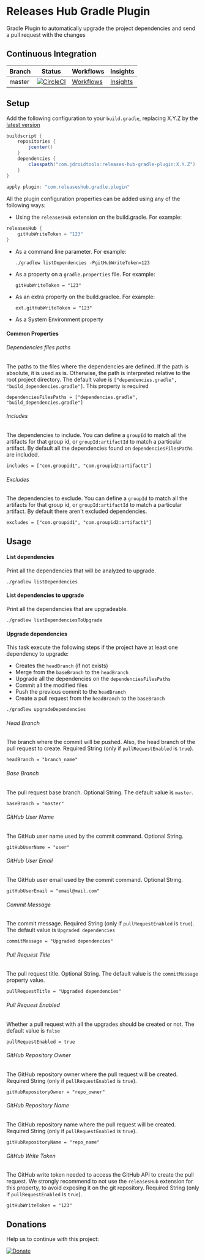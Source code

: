 # Releases Hub Gradle Plugin
Gradle Plugin to automatically upgrade the project dependencies and send a pull request with the changes

## Continuous Integration
|Branch|Status|Workflows|Insights|
| ------------- | ------------- | ------------- | ------------- |
|master|[![CircleCI](https://circleci.com/gh/maxirosson/releases-hub-gradle-plugin/tree/master.svg?style=svg&circle-token=80e1d7174b6216fa8403143541fd455672ba614c)](https://circleci.com/gh/maxirosson/releases-hub-gradle-plugin/tree/master)|[Workflows](https://circleci.com/gh/maxirosson/workflows/jdroid-googleplay-publisher/tree/master)|[Insights](https://circleci.com/build-insights/gh/maxirosson/jdroid-googleplay-publisher/master)|

## Setup

Add the following configuration to your `build.gradle`, replacing X.Y.Z by the [latest version](https://github.com/maxirosson/releases-hub-gradle-plugin/releases/latest)

```groovy
buildscript {
    repositories {
        jcenter()
    }
    dependencies {
        classpath("com.jdroidtools:releases-hub-gradle-plugin:X.Y.Z")
    }
}
    
apply plugin: "com.releaseshub.gradle.plugin"
```

All the plugin configuration properties can be added using any of the following ways:

* Using the `releasesHub` extension on the build.gradle. For example:

```groovy
releasesHub {
    gitHubWriteToken = "123"
}
```

* As a command line parameter. For example:

      ./gradlew listDependencies -PgitHubWriteToken=123

* As a property on a `gradle.properties` file. For example:

      gitHubWriteToken = "123"

* As an extra property on the build.gradlee. For example:

      ext.gitHubWriteToken = "123"

* As a System Environment property

#### Common Properties

###### Dependencies files paths

The paths to the files where the dependencies are defined. If the path is absolute, it is used as is. 
Otherwise, the path is interpreted relative to the root project directory. 
The default value is `["dependencies.gradle", "build_dependencies.gradle"]`. This property is required
    
    dependenciesFilesPaths = ["dependencies.gradle", "build_dependencies.gradle"]
    
###### Includes

The dependencies to include. 
You can define a `groupId` to match all the artifacts for that group id, or `groupId:artifactId` to match a particular artifact.
By default all the dependencies found on `dependenciesFilesPaths` are included.

    includes = ["com.groupid1", "com.groupid2:artifact1"]
    
###### Excludes

The dependencies to exclude. 
You can define a `groupId` to match all the artifacts for that group id, or `groupId:artifactId` to match a particular artifact.
By default there aren't excluded dependencies.

    excludes = ["com.groupid1", "com.groupid2:artifact1"]

## Usage

#### List dependencies

Print all the dependencies that will be analyzed to upgrade.

    ./gradlew listDependencies
    
    
#### List dependencies to upgrade

Print all the dependencies that are upgradeable.

    ./gradlew listDependenciesToUpgrade
    
#### Upgrade dependencies

This task execute the following steps if the project have at least one dependency to upgrade:

* Creates the `headBranch` (if not exists)
* Merge from the `baseBranch` to the `headBranch`
* Upgrade all the dependencies on the `dependenciesFilesPaths`
* Commit all the modified files
* Push the previous commit to the `headBranch`
* Create a pull request from the `headBranch` to the `baseBranch`

```
./gradlew upgradeDependencies
```
  
###### Head Branch

The branch where the commit will be pushed. Also, the head branch of the pull request to create. Required String (only if `pullRequestEnabled` is `true`).

    headBranch = "branch_name"

###### Base Branch

The pull request base branch. Optional String. The default value is `master`.

    baseBranch = "master"

###### GitHub User Name

The GitHub user name used by the commit command. Optional String.

    gitHubUserName = "user"
    
###### GitHub User Email

The GitHub user email used by the commit command. Optional String.

    gitHubUserEmail = "email@mail.com"

###### Commit Message

The commit message. Required String (only if `pullRequestEnabled` is `true`). The default value is `Upgraded dependencies`

    commitMessage = "Upgraded dependencies"

###### Pull Request Title

The pull request title. Optional String. The default value is the `commitMessage` property value.

    pullRequestTitle = "Upgraded dependencies"

###### Pull Request Enabled

Whether a pull request with all the upgrades should be created or not. The default value is `false`

    pullRequestEnabled = true

###### GitHub Repository Owner

The GitHub repository owner where the pull request will be created. Required String (only if `pullRequestEnabled` is `true`).

    gitHubRepositoryOwner = "repo_owner"

###### GitHub Repository Name

The GitHub repository name where the pull request will be created. Required String (only if `pullRequestEnabled` is `true`).

    gitHubRepositoryName = "repo_name"

###### GitHub Write Token

The GitHub write token needed to access the GitHub API to create the pull request. 
We strongly recommend to not use the `releasesHub` extension for this property, to avoid exposing it on the git repository.
Required String (only if `pullRequestEnabled` is `true`).

    gitHubWriteToken = "123"

## Donations
Help us to continue with this project:

[![Donate](https://www.paypalobjects.com/en_US/i/btn/btn_donate_LG.gif)](https://www.paypal.com/cgi-bin/webscr?cmd=_s-xclick&hosted_button_id=2UEBTRTSCYA9L)
